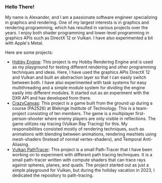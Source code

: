 ### Hello There!
My name is Alexander, and I am a passionate software engineer specializing in graphics and rendering. One of my largest interests is in graphics and rendering programming, which has resulted in various projects over the years. I enjoy both shader programming and lower-level programming in graphics APIs such as DirectX 12 or Vulkan. I have also experimented a bit with Apple's Metal. 

Here are some projects:
* [Hobby Engine](https://github.com/Mumsfilibaba/DXR-Project/tree/development): This project is my Hobby Rendering Engine and is used as my playground for testing different rendering and other programming techniques and ideas. Here, I have used the graphics APIs DirectX 12 and Vulkan and built an abstraction layer so that I can easily switch between both. I have also experimented with task systems for easy multithreading and a simple module system for dividing
the engine easily into different modules. It started out as an experiment with the DXR API and has developed from there. 
* [CrazyCanvas](https://github.com/IbexOmega/CrazyCanvas): This project is a game built from the ground up during a course (PA2526) at Blekinge Institute of Technology. This is a team-project consisting of ten members. The game is a multiplayer first-person-shooter where enemy players are only visible in reflections. The game utilizes ray tracing (Vulkan Ray Tracing) for this. My responsibilities consisted mostly of rendering techniques, such as animations with blending between animations, rendering meshlets using mesh-shaders (Instead of normal vertex-shaders), and Temporal Anti-Aliasing.
* [Vulkan PathTracer](https://github.com/Mumsfilibaba/Vulkan-Project): This project is a small Path-Tracer that I have been working on to experiment with different path tracing techniques. It is a small path-tracer written with compute shaders that can trace rays against spheres, planes, and quads. The project started out as just a simple playground for Vulkan, but during the holiday vacation in 2023, I dedicated the repository to path-tracing.
